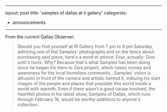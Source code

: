---
layout: post
title: 'samples of dallas at ir gallery'
categories:
 - announcements
 ---

From the current Dallas Observer:

> Should you find yourself at IR Gallery from 7 pm to 9 pm Saturday, admiring one of Hal Samples' photographs and on the fence about purchasing said piece, here's a word of advice. Four, actually: Give until it hurts. Why? Because that's what Samples has been doing since he began his Hero to Zero project, which raises money and awareness for the local homeless community...Samples' vision is altruistic in front of the camera and artistic behind it, imbuing his start images of the people and places that populate this world inside a world with warmth. Even if there wasn't a good cause involved, the heartfelt photos in his latest show, Samples of Dallas, which runs through February 16, would be worthy additions to anyone's collection.